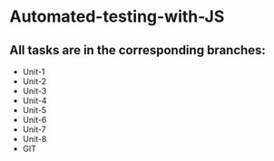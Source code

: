 # Automated-testing-with-JS

## All tasks are in the corresponding branches:
- Unit-1
- Unit-2
- Unit-3
- Unit-4
- Unit-5
- Unit-6
- Unit-7
- Unit-8
- GIT
